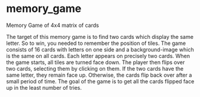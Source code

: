 # memory_game
Memory Game of 4x4 matrix of cards

The target of this memory game is to find two cards which display the same letter. 
So to win, you needed to remember the position of tiles.
The game consists of 16 cards with letters on one side and a background-image which is the same on all cards. 
Each letter appears on precisely two cards.
When the game starts, all tiles are turned face down. The player then flips over two cards, selecting them by clicking on them. 
If the two cards have the same letter, they remain face up. Otherwise, the cards flip back over after a small period of time.
The goal of the game is to get all the cards flipped face up in the least number of tries. 
